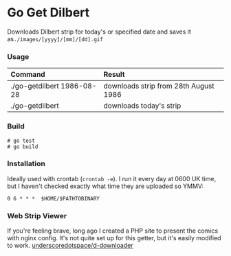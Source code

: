 # Go Get Dilbert
Downloads Dilbert strip for today's or specified date and saves it as`./images/[yyyy]/[mm]/[dd].gif`

### Usage
| Command | Result |
|:----------|:-------|
| ./go-getdilbert 1986-08-28 | downloads strip from 28th August 1986 |
| ./go-getdilbert | downloads today's strip |

### Build
````
# go test
# go build
````

### Installation
Ideally used with crontab (`crontab -e`). I run it every day at 0600 UK time, but I haven't checked exactly what time they are uploaded so YMMV:
````
0 6 * * *  $HOME/$PATHTOBINARY
````

### Web Strip Viewer
If you're feeling brave, long ago I created a PHP site to present the comics with nginx config. It's not quite set up for this getter, but it's easily modified to work. [underscoredotspace/d-downloader](https://github.com/underscoredotspace/d-downloader)